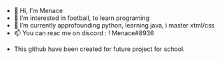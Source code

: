 - 👋 Hi, I’m Menace
- 👀 I’m interested in football, to learn programing
- 🌱 I’m currently approfounding python, learning java, i master xtml/css
- 📫 You can reac me on discord : !  Menace#8936

<!---
xDraawwScript/xDraawwScript is a ✨ special ✨ repository because its `README.md` (this file) appears on your GitHub profile.
You can click the Preview link to take a look at your changes.
--->
- This github have been created for future project for school.
